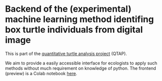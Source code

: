 # Backend of the (experimental) machine learning method identifing box turtle individuals from digital image

This is part of the [quantitative turtle analysis project](https://www.usgs.gov/centers/eesc/science/quantitative-turtle-analysis-project-machine-learning-turtles) (QTAP). 

We aim to provide a easily accessible interface for ecologists to apply such methods without much requirement on knowledge of python. The frontend (preview) is a Colab notebook [here](https://colab.research.google.com/drive/1CXc9orAa4uMTWsQ-t0i6E5IiMnbX0bAJ?usp=share_link). 

